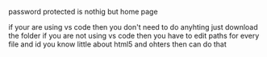 password protected is nothig but home page 

if your are using vs code then you don't need to do anyhting just download the folder
if you are not using vs code then you have to edit paths for every file and id you know little about html5 and ohters then can do that

